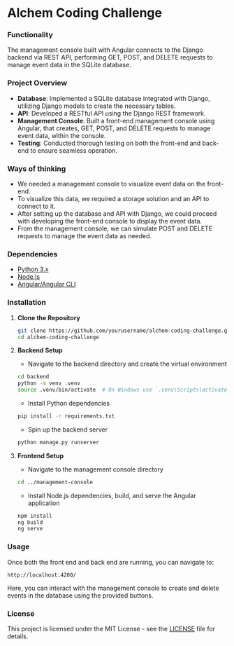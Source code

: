 # Alchem Coding Challenge

### Functionality
The management console built with Angular connects to the Django backend via REST API, performing GET, POST, and DELETE requests to manage event data in the SQLite database.

### Project Overview
- **Database**: Implemented a SQLite database integrated with Django, utilizing Django models to create the necessary tables.
- **API**: Developed a RESTful API using the Django REST framework.
- **Management Console**: Built a front-end management console using Angular, that creates, GET, POST, and DELETE requests to manage event data, within the console.
- **Testing**: Conducted thorough testing on both the front-end and back-end to ensure seamless operation.

### Ways of thinking
- We needed a management console to visualize event data on the front-end.
- To visualize this data, we required a storage solution and an API to connect to it.
- After setting up the database and API with Django, we could proceed with developing the front-end console to display the event data.
- From the management console, we can simulate POST and DELETE requests to manage the event data as needed.

### Dependencies
- [Python 3.x](https://www.python.org/)
- [Node.js](https://nodejs.org/en)
- [Angular/Angular CLI](https://angular.dev/installation)

### Installation

1. **Clone the Repository**
    ```bash
    git clone https://github.com/yourusername/alchem-coding-challenge.git
    cd alchem-coding-challenge
    ```

2. **Backend Setup**
    - Navigate to the backend directory and create the virtual environment
    ```bash
    cd backend
    python -m venv .venv
    source .venv/bin/activate  # On Windows use `.venv\Scripts\activate`
    ```
    - Install Python dependencies
    ```bash
    pip install -r requirements.txt
    ```
    - Spin up the backend server
    ```bash
    python manage.py runserver
    ```

3. **Frontend Setup**
    - Navigate to the management console directory
    ```bash
    cd ../management-console
    ```
    - Install Node.js dependencies, build, and serve the Angular application
    ```bash
    npm install
    ng build
    ng serve
    ```

### Usage
Once both the front end and back end are running, you can navigate to:
```
http://localhost:4200/
```
Here, you can interact with the management console to create and delete events in the database using the provided buttons.

### License
This project is licensed under the MIT License - see the [LICENSE](LICENSE) file for details.

